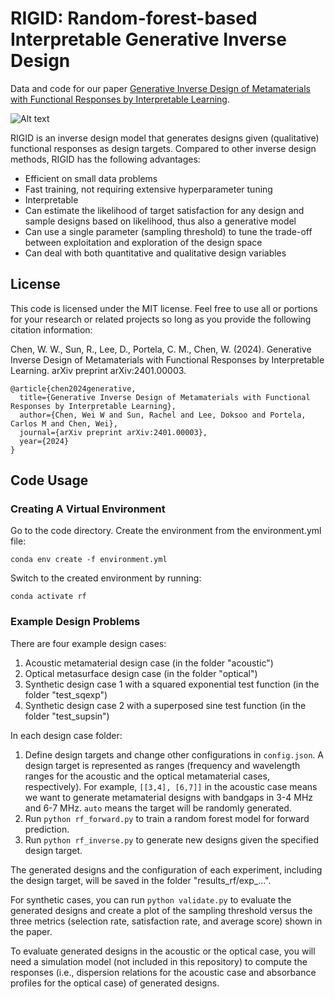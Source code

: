 # RIGID: Random-forest-based Interpretable Generative Inverse Design

Data and code for our paper [Generative Inverse Design of Metamaterials with Functional Responses by Interpretable Learning]().

![Alt text](/overview.svg)

RIGID is an inverse design model that generates designs given (qualitative) functional responses as design targets. Compared to other inverse design methods, RIGID has the following advantages:

* Efficient on small data problems
* Fast training, not requiring extensive hyperparameter tuning
* Interpretable
* Can estimate the likelihood of target satisfaction for any design and sample designs based on likelihood, thus also a generative model
* Can use a single parameter (sampling threshold) to tune the trade-off between exploitation and exploration of the design space
* Can deal with both quantitative and qualitative design variables

## License
This code is licensed under the MIT license. Feel free to use all or portions for your research or related projects so long as you provide the following citation information:

Chen, W. W., Sun, R., Lee, D., Portela, C. M., Chen, W. (2024). Generative Inverse Design of Metamaterials with Functional Responses by Interpretable Learning. arXiv preprint arXiv:2401.00003.

    @article{chen2024generative,
	  title={Generative Inverse Design of Metamaterials with Functional Responses by Interpretable Learning},
	  author={Chen, Wei W and Sun, Rachel and Lee, Doksoo and Portela, Carlos M and Chen, Wei},
	  journal={arXiv preprint arXiv:2401.00003},
	  year={2024}
	}

## Code Usage

### Creating A Virtual Environment

Go to the code directory. Create the environment from the environment.yml file:
```
conda env create -f environment.yml
```

Switch to the created environment by running:
```
conda activate rf
```

### Example Design Problems

There are four example design cases: 

   1. Acoustic metamaterial design case (in the folder "acoustic")
   2. Optical metasurface design case (in the folder "optical")
   3. Synthetic design case 1 with a squared exponential test function (in the folder "test_sqexp")
   4. Synthetic design case 2 with a superposed sine test function (in the folder "test_supsin")

In each design case folder:

   1. Define design targets and change other configurations in `config.json`. A design target is represented as ranges (frequency and wavelength ranges for the acoustic and the optical metamaterial cases, respectively). For example, `[[3,4], [6,7]]` in the acoustic case means we want to generate metamaterial designs with bandgaps in 3-4 MHz and 6-7 MHz. `auto` means the target will be randomly generated.
   2. Run `python rf_forward.py` to train a random forest model for forward prediction.
   3. Run `python rf_inverse.py` to generate new designs given the specified design target.

The generated designs and the configuration of each experiment, including the design target, will be saved in the folder "results\_rf/exp\_...".

For synthetic cases, you can run `python validate.py` to evaluate the generated designs and create a plot of the sampling threshold versus the three metrics (selection rate, satisfaction rate, and average score) shown in the paper.

To evaluate generated designs in the acoustic or the optical case, you will need a simulation model (not included in this repository) to compute the responses (i.e., dispersion relations for the acoustic case and absorbance profiles for the optical case) of generated designs.

